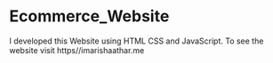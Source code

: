 # Ecommerce_Website
I developed this Website using HTML CSS and JavaScript. To see the website visit https//imarishaathar.me

